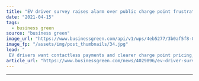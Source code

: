 ```yaml
---
title: "EV driver survey raises alarm over public charge point frustrations, as industry warns of smart charging barriers"
date: "2021-04-15"
tags: 
  - business green
source: "business green"
image_url: "https://www.businessgreen.com/api/v1/wps/4eb5277/3b0af5f8-0573-44ee-9b99-a232f1ac8091/3/iStock-1210142573-185x114.jpg"
image_fp: "/assets/img/post_thumbnails/34.jpg"
lead: "
 EV drivers want contactless payments and clearer charge point pricing, Electric Vehicle Association poll suggests ..."
article_url: "https://www.businessgreen.com/news/4029896/ev-driver-survey-raises-alarm-public-charge-point-frustrations-industry-warns-smart-charging-barriers"
---
```


---
